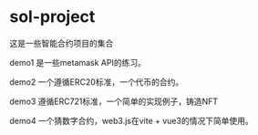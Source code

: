 # sol-project
这是一些智能合约项目的集合

demo1 是一些metamask API的练习。

demo2 一个遵循ERC20标准，一个代币的合约。

demo3 遵循ERC721标准，一个简单的实现例子，铸造NFT

demo4 一个猜数字合约，web3.js在vite + vue3的情况下简单使用。